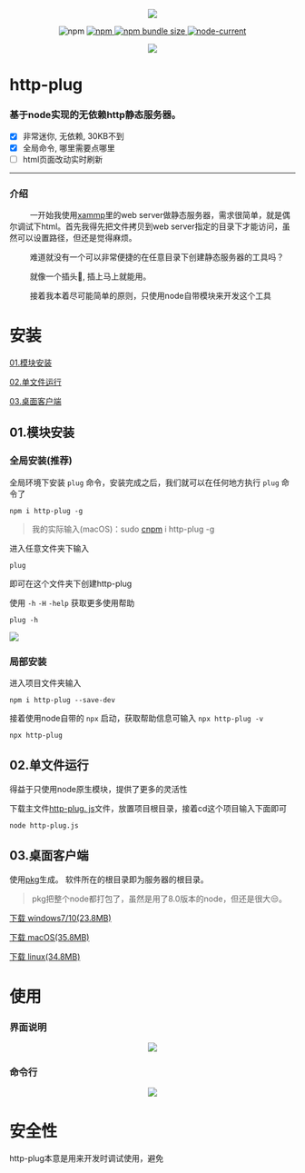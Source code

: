 <p align="center">
<img src="https://cdn.jsdelivr.net/gh/renzhezhilu/http-plug/psd/logo/logo.svg">
</p>

<p align="center">
<img alt="npm" src="https://img.shields.io/npm/v/http-plug?color=eeb930&logo=npm&style=flat-square">
<a href="https://www.npmjs.com/package/http-plug">
<img alt="npm" src="https://cdn.jsdelivr.net/gh/renzhezhilu/http-plug/psd/tab/size.svg">
<img alt="npm bundle size" src="https://cdn.jsdelivr.net/gh/renzhezhilu/http-plug/psd/tab/ver.svg">

</a>

<a href="#03.桌面客户端">

<img alt="node-current" src="https://cdn.jsdelivr.net/gh/renzhezhilu/http-plug/psd/tab/platform.svg">
</a>
</p>


<p align="center">
<img src="https://cdn.jsdelivr.net/gh/renzhezhilu/http-plug/psd/http-plug-newui.png">
</p>



<h1>http-plug</h1>

<h3 >基于node实现的无依赖http静态服务器。</h3>

* [x] 非常迷你, 无依赖, 30KB不到
* [x] 全局命令, 哪里需要点哪里
* [ ] html页面改动实时刷新

---
### 介绍

&emsp; &emsp; 一开始我使用[xammp](https://www.apachefriends.org/)里的web server做静态服务器，需求很简单，就是偶尔调试下html。首先我得先把文件拷贝到web server指定的目录下才能访问，虽然可以设置路径，但还是觉得麻烦。

        

&emsp; &emsp; 难道就没有一个可以非常便捷的在任意目录下创建静态服务器的工具吗？

&emsp; &emsp; 就像一个插头🔌, 插上马上就能用。

&emsp; &emsp; 接着我本着尽可能简单的原则，只使用node自带模块来开发这个工具


 

# 安装

[01.模块安装](#01.模块安装)

[02.单文件运行](#02.单文件运行)

[03.桌面客户端](#03.桌面客户端)

## 01.模块安装

### 全局安装(推荐)

全局环境下安装 `plug` 命令，安装完成之后，我们就可以在任何地方执行 `plug` 命令了
``` 
npm i http-plug -g
```

> 我的实际输入(macOS)：sudo [cnpm](https://developer.aliyun.com/mirror/NPM?from=tnpm) i http-plug -g

进入任意文件夹下输入

``` 
plug
```

即可在这个文件夹下创建http-plug

使用 `-h`  `-H`  `-help` 获取更多使用帮助

``` 
plug -h
```

<img src="https://cdn.jsdelivr.net/gh/renzhezhilu/http-plug/psd/http-plug-demo.gif">


### 局部安装

进入项目文件夹输入

``` 
npm i http-plug --save-dev
```

接着使用node自带的 `npx` 启动，获取帮助信息可输入 `npx http-plug -v` 

``` 
npx http-plug
```

## 02.单文件运行

得益于只使用node原生模块，提供了更多的灵活性

下载主文件[http-plug. js](https://cdn.jsdelivr.net/gh/renzhezhilu/http-plug/http-plug.js)文件，放置项目根目录，接着cd这个项目输入下面即可

``` 
node http-plug.js
```

## 03.桌面客户端
使用[pkg](https://github.com/vercel/pkg)生成。
软件所在的根目录即为服务器的根目录。

> pkg把整个node都打包了，虽然是用了8.0版本的node，但还是很大😒。

[下载 windows7/10(23.8MB)](https://cdn.jsdelivr.net/gh/renzhezhilu/http-plug/pkg/dist/http-plug-win.exe)

[下载 macOS(35.8MB)](https://cdn.jsdelivr.net/gh/renzhezhilu/http-plug/pkg/dist/http-plug-macos)

[下载 linux(34.8MB)](https://cdn.jsdelivr.net/gh/renzhezhilu/http-plug/pkg/dist/http-plug-linux)

# 使用
### 界面说明
<p align="center">
<img src="https://cdn.jsdelivr.net/gh/renzhezhilu/http-plug/psd/http-plug-UI-what.png">
</p>

### 命令行

<p align="center">
<img src="https://cdn.jsdelivr.net/gh/renzhezhilu/http-plug/psd/http-plug-UI-what.png">
</p>

# 安全性
http-plug本意是用来开发时调试使用，避免
